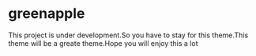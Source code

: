 # greenapple
This project is under development.So you have to stay for this theme.This theme will be a greate theme.Hope you will enjoy this a lot
